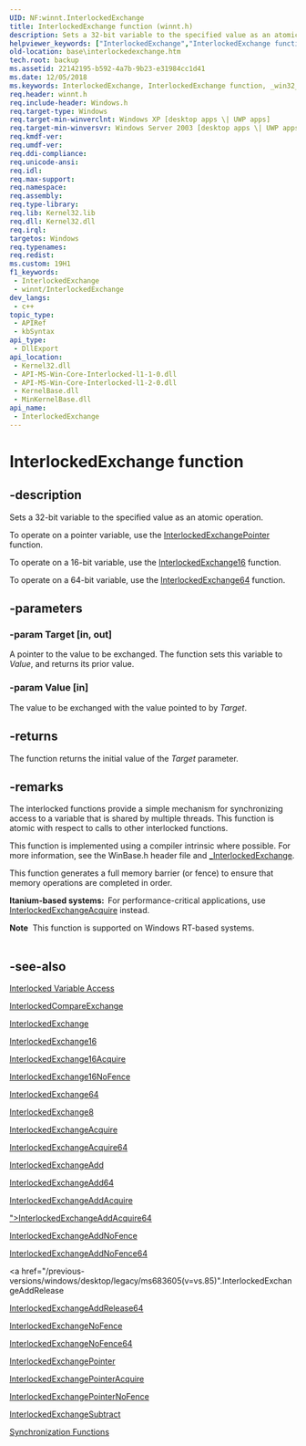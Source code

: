 ```yaml
---
UID: NF:winnt.InterlockedExchange
title: InterlockedExchange function (winnt.h)
description: Sets a 32-bit variable to the specified value as an atomic operation.
helpviewer_keywords: ["InterlockedExchange","InterlockedExchange function","_win32_interlockedexchange","base.interlockedexchange","winnt/InterlockedExchange"]
old-location: base\interlockedexchange.htm
tech.root: backup
ms.assetid: 22142195-b592-4a7b-9b23-e31984cc1d41
ms.date: 12/05/2018
ms.keywords: InterlockedExchange, InterlockedExchange function, _win32_interlockedexchange, base.interlockedexchange, winnt/InterlockedExchange
req.header: winnt.h
req.include-header: Windows.h
req.target-type: Windows
req.target-min-winverclnt: Windows XP [desktop apps \| UWP apps]
req.target-min-winversvr: Windows Server 2003 [desktop apps \| UWP apps]
req.kmdf-ver: 
req.umdf-ver: 
req.ddi-compliance: 
req.unicode-ansi: 
req.idl: 
req.max-support: 
req.namespace: 
req.assembly: 
req.type-library: 
req.lib: Kernel32.lib
req.dll: Kernel32.dll
req.irql: 
targetos: Windows
req.typenames: 
req.redist: 
ms.custom: 19H1
f1_keywords:
 - InterlockedExchange
 - winnt/InterlockedExchange
dev_langs:
 - c++
topic_type:
 - APIRef
 - kbSyntax
api_type:
 - DllExport
api_location:
 - Kernel32.dll
 - API-MS-Win-Core-Interlocked-l1-1-0.dll
 - API-MS-Win-Core-Interlocked-l1-2-0.dll
 - KernelBase.dll
 - MinKernelBase.dll
api_name:
 - InterlockedExchange
---
```


# InterlockedExchange function


## -description

Sets a 32-bit variable to the specified value as an atomic operation.

To operate on a pointer variable, use the 
<a href="/windows/win32/api/winnt/nf-winnt-interlockedexchangepointer">InterlockedExchangePointer</a> function.

To operate on a 16-bit variable, use the <a href="/windows/win32/api/winnt/nf-winnt-interlockedexchange16">InterlockedExchange16</a> function.

To operate on a 64-bit variable, use the <a href="/windows/win32/api/winnt/nf-winnt-interlockedexchange64">InterlockedExchange64</a> function.

## -parameters

### -param Target [in, out]

A pointer to the value to be exchanged. The function sets this variable to <i>Value</i>, and returns its prior value.

### -param Value [in]

The value to be exchanged with the value pointed to by <i>Target</i>.

## -returns

The function returns the initial value of the <i>Target</i> parameter.

## -remarks

The interlocked functions provide a simple mechanism for synchronizing access to a variable that is shared by multiple threads. This function is atomic with respect to calls to other interlocked functions.

This function is implemented using a compiler intrinsic where possible. For more information, see the WinBase.h header file and <a href="/cpp/intrinsics/interlockedexchange-intrinsic-functions">_InterlockedExchange</a>.

This function  generates a full memory barrier (or fence) to ensure that memory operations are completed in order.

<b>Itanium-based systems:  </b>For performance-critical applications, use <a href="/previous-versions/windows/desktop/legacy/ms683594(v=vs.85)">InterlockedExchangeAcquire</a> instead.

<div class="alert"><b>Note</b>  This function is supported on Windows RT-based systems.</div>
<div> </div>

## -see-also

<a href="/windows/desktop/Sync/interlocked-variable-access">Interlocked Variable Access</a>



<a href="/windows/win32/api/winnt/nf-winnt-interlockedcompareexchange">InterlockedCompareExchange</a>



<a href="/windows/win32/api/winnt/nf-winnt-interlockedexchange>">InterlockedExchange</a>



<a href="/windows/win32/api/winnt/nf-winnt-interlockedexchange16">InterlockedExchange16</a>



<a href="/previous-versions/windows/desktop/legacy/hh972654(v=vs.85)">InterlockedExchange16Acquire</a>



<a href="/previous-versions/windows/desktop/legacy/hh972655(v=vs.85)">InterlockedExchange16NoFence</a>



<a href="/windows/win32/api/winnt/nf-winnt-interlockedexchange64">InterlockedExchange64</a>



<a href="/windows/win32/api/winnt/nf-winnt-interlockedexchange8">InterlockedExchange8</a>



<a href="/previous-versions/windows/desktop/legacy/ms683594(v=vs.85)">InterlockedExchangeAcquire</a>



<a href="/previous-versions/windows/desktop/legacy/ms683596(v=vs.85)">InterlockedExchangeAcquire64</a>



<a href="/windows/win32/api/winnt/nf-winnt-interlockedexchangeadd">InterlockedExchangeAdd</a>



<a href="/windows/win32/api/winnt/nf-winnt-interlockedexchangeadd64">InterlockedExchangeAdd64</a>



<a href="/previous-versions/windows/desktop/legacy/ms683594(v=vs.85)">InterlockedExchangeAddAcquire</a>



<a href="/previous-versions/windows/desktop/legacy/ms683604(v=vs.85)">">InterlockedExchangeAddAcquire64</a>



<a href="/windows/win32/api/winnt/nf-winnt-interlockedexchangeadd">InterlockedExchangeAddNoFence</a>



<a href="/windows/win32/api/winnt/nf-winnt-interlockedexchangeadd64">InterlockedExchangeAddNoFence64</a>



<a href="/previous-versions/windows/desktop/legacy/ms683605(v=vs.85)".InterlockedExchangeAddRelease</a>



<a href="/windows/win32/api/winnt/nf-winnt-interlockedexchangeadd64">InterlockedExchangeAddRelease64</a>



<a href="/previous-versions/windows/desktop/legacy/hh972659(v=vs.85)">InterlockedExchangeNoFence</a>



<a href="/previous-versions/windows/desktop/legacy/hh972660(v=vs.85)">InterlockedExchangeNoFence64</a>



<a href="/windows/win32/api/winnt/nf-winnt-interlockedexchangepointer">InterlockedExchangePointer</a>



<a href="/previous-versions/windows/desktop/legacy/ms683611(v=vs.85)">InterlockedExchangePointerAcquire</a>



<a href="/previous-versions/windows/desktop/legacy/hh972661(v=vs.85)">InterlockedExchangePointerNoFence</a>



<a href="/windows/win32/api/winbase/nf-winbase-interlockedexchangesubtract">InterlockedExchangeSubtract</a>



<a href="/windows/desktop/Sync/synchronization-functions">Synchronization Functions</a>